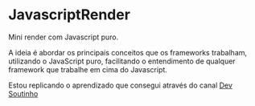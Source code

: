 # JavascriptRender
Mini render com Javascript puro. 

A ideia é abordar os principais conceitos que os frameworks trabalham, utilizando o JavaScript puro, facilitando o entendimento de qualquer framework que trabalhe em cima do Javascript.

Estou replicando o aprendizado que consegui através do canal [Dev Soutinho](https://www.youtube.com/channel/UCzR2u5RWXWjUh7CwLSvbitA)
